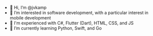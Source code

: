 - 👋 Hi, I’m @jvkamp
- 👀 I’m interested in software development, with a particular interest in mobile development
- 🧐 I'm experienced with C#, Flutter (Dart), HTML, CSS, and JS
- 🌱 I’m currently learning Python, Swift, and Go
